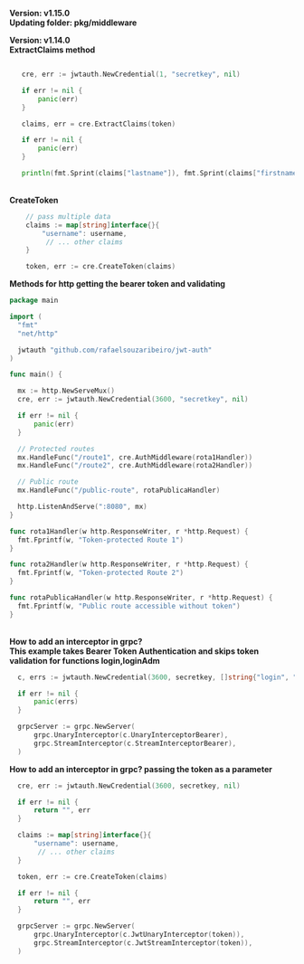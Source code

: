 <strong>Version: v1.15.0</strong><br />
<strong>Updating folder: pkg/middleware</strong><br /> 

<strong>Version: v1.14.0</strong><br />
<strong>ExtractClaims method</strong><br /> 
 ```go

	cre, err := jwtauth.NewCredential(1, "secretkey", nil)

	if err != nil {
		panic(err)
	}	

	claims, err = cre.ExtractClaims(token)

	if err != nil {
		panic(err)
	}

	println(fmt.Sprint(claims["lastname"]), fmt.Sprint(claims["firstname"]))
```
<br /> 
<strong>CreateToken</strong><br />
	
```go 	
	// pass multiple data
	claims := map[string]interface{}{
		"username": username,
		 // ... other claims
	}

	token, err := cre.CreateToken(claims)
```

<strong>Methods for http getting the bearer token and validating</strong><br />      

  ```go
 package main

import (
	"fmt"
	"net/http"

	jwtauth "github.com/rafaelsouzaribeiro/jwt-auth"
)

func main() {

	mx := http.NewServeMux()
	cre, err := jwtauth.NewCredential(3600, "secretkey", nil)

	if err != nil {
		panic(err)
	}

	// Protected routes
	mx.HandleFunc("/route1", cre.AuthMiddleware(rota1Handler))
	mx.HandleFunc("/route2", cre.AuthMiddleware(rota2Handler))

	// Public route
	mx.HandleFunc("/public-route", rotaPublicaHandler)

	http.ListenAndServe(":8080", mx)
}

func rota1Handler(w http.ResponseWriter, r *http.Request) {
	fmt.Fprintf(w, "Token-protected Route 1")
}

func rota2Handler(w http.ResponseWriter, r *http.Request) {
	fmt.Fprintf(w, "Token-protected Route 2")
}

func rotaPublicaHandler(w http.ResponseWriter, r *http.Request) {
	fmt.Fprintf(w, "Public route accessible without token")
}


```

<br/>
<strong>How to add an interceptor in grpc?</strong><br />  
<strong>This example takes Bearer Token Authentication and skips token validation for functions login,loginAdm</strong><br />  

  ```go 
	c, errs := jwtauth.NewCredential(3600, secretkey, []string{"login", "loginAdm"})

	if err != nil {
		panic(errs)
	}

	grpcServer := grpc.NewServer(
		grpc.UnaryInterceptor(c.UnaryInterceptorBearer),
		grpc.StreamInterceptor(c.StreamInterceptorBearer),
	)
```
<strong>How to add an interceptor in grpc? passing the token as a parameter</strong><br />   

  ```go
	cre, err := jwtauth.NewCredential(3600, secretkey, nil)

	if err != nil {
		return "", err
	}

	claims := map[string]interface{}{
		"username": username,
		 // ... other claims
	}

	token, err := cre.CreateToken(claims)

	if err != nil {
		return "", err
	}

	grpcServer := grpc.NewServer(
		grpc.UnaryInterceptor(c.JwtUnaryInterceptor(token)),
		grpc.StreamInterceptor(c.JwtStreamInterceptor(token)),
	)

  ```
 
